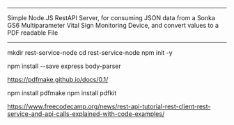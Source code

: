 **************

Simple Node.JS RestAPI Server, for consuming JSON data from a Sonka GS6 Multiparameter Vital Sign Monitoring Device, and convert values to a PDF readable File

************************


mkdir rest-service-node
cd rest-service-node
npm init -y

npm install --save express body-parser

https://pdfmake.github.io/docs/0.1/

npm install pdfmake
npm install pdfkit



https://www.freecodecamp.org/news/rest-api-tutorial-rest-client-rest-service-and-api-calls-explained-with-code-examples/
